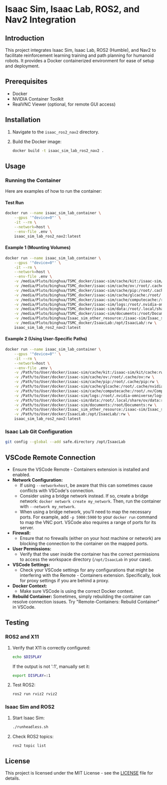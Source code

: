 # Isaac Sim, Isaac Lab, ROS2, and Nav2 Integration

## Introduction

This project integrates Isaac Sim, Isaac Lab, ROS2 (Humble), and Nav2 to facilitate reinforcement learning training and path planning for humanoid robots. It provides a Docker containerized environment for ease of setup and deployment.

## Prerequisites

*   Docker
*   NVIDIA Container Toolkit
*   RealVNC Viewer (optional, for remote GUI access)

## Installation

1.  Navigate to the `isaac_ros2_nav2` directory.
2.  Build the Docker image:

    ```bash
    docker build -t isaac_sim_lab_ros2_nav2 .
    ```

## Usage

### Running the Container

Here are examples of how to run the container:

#### Test Run

```bash
docker run --name isaac_sim_lab_container \
    --gpus '"device=0"' \
    -it --rm \
    --network=host \
    --env-file .env \
    isaac_sim_lab_ros2_nav2:latest
```

#### Example 1 (Mounting Volumes)

```bash
docker run --name isaac_sim_lab_container \
    --gpus '"device=0"' \
    -it --rm \
    --network=host \
    --env-file .env \
    -v /media/Pluto/binghua/TSMC_docker/isaac-sim/cache/kit:/isaac-sim/kit/cache:rw \
    -v /media/Pluto/binghua/TSMC_docker/isaac-sim/cache/ov:/root/.cache/ov:rw \
    -v /media/Pluto/binghua/TSMC_docker/isaac-sim/cache/pip:/root/.cache/pip:rw \
    -v /media/Pluto/binghua/TSMC_docker/isaac-sim/cache/glcache:/root/.cache/nvidia/GLCache:rw \
    -v /media/Pluto/binghua/TSMC_docker/isaac-sim/cache/computecache:/root/.nv/ComputeCache:rw \
    -v /media/Pluto/binghua/TSMC_docker/isaac-sim/logs:/root/.nvidia-omniverse/logs:rw \
    -v /media/Pluto/binghua/TSMC_docker/isaac-sim/data:/root/.local/share/ov/data:rw \
    -v /media/Pluto/binghua/TSMC_docker/isaac-sim/documents:/root/Documents:rw \
    -v /media/Pluto/binghua/Isaac_sim_other_resource:/isaac-sim/Isaac_sim_other_resource:rw \
    -v /media/Pluto/binghua/TSMC_docker/IsaacLab:/opt/IsaacLab/:rw \
    isaac_sim_lab_ros2_nav2:latest
```

#### Example 2 (Using User-Specific Paths)

```bash
docker run --name isaac_sim_lab_container \
    --gpus '"device=0"' \
    -it --rm \
    --network=host \
    --env-file .env \
    -v /Path/to/User/docker/isaac-sim/cache/kit:/isaac-sim/kit/cache:rw \
    -v /Path/to/User/docker/isaac-sim/cache/ov:/root/.cache/ov:rw \
    -v /Path/to/User/docker/isaac-sim/cache/pip:/root/.cache/pip:rw \
    -v /Path/to/User/docker/isaac-sim/cache/glcache:/root/.cache/nvidia/GLCache:rw \
    -v /Path/to/User/docker/isaac-sim/cache/computecache:/root/.nv/ComputeCache:rw \
    -v /Path/to/User/docker/isaac-sim/logs:/root/.nvidia-omniverse/logs:rw \
    -v /Path/to/User/docker/isaac-sim/data:/root/.local/share/ov/data:rw \
    -v /Path/to/User/docker/isaac-sim/documents:/root/Documents:rw \
    -v /Path/to/User/docker/Isaac_sim_other_resource:/isaac-sim/Isaac_sim_other_resource:rw \
    -v /Path/to/User/docker/IsaacLab:/opt/IsaacLab/:rw \
    isaac_sim_lab_ros2_nav2:latest
```

### Isaac Lab Git Configuration

```bash
git config --global --add safe.directory /opt/IsaacLab
```

## VSCode Remote Connection

*   Ensure the VSCode Remote - Containers extension is installed and enabled.
*   **Network Configuration:**
    *   If using `--network=host`, be aware that this can sometimes cause conflicts with VSCode's connection.
    *   Consider using a bridge network instead. If so, create a bridge network: `docker network create my_network`. Then, run the container with `--network my_network`.
    *   When using a bridge network, you'll need to map the necessary ports. For example, add `-p 5900:5900` to your `docker run` command to map the VNC port. VSCode also requires a range of ports for its server.
*   **Firewall:**
    *   Ensure that no firewalls (either on your host machine or network) are blocking the connection to the container on the mapped ports.
*   **User Permissions:**
    *   Verify that the user inside the container has the correct permissions to access the workspace directory (`/opt/IsaacLab` in your case).
*   **VSCode Settings:**
    *   Check your VSCode settings for any configurations that might be interfering with the Remote - Containers extension. Specifically, look for proxy settings if you are behind a proxy.
*   **Docker Context:**
    *   Make sure VSCode is using the correct Docker context.
*   **Rebuild Container:** Sometimes, simply rebuilding the container can resolve connection issues. Try "Remote-Containers: Rebuild Container" in VSCode.

## Testing

### ROS2 and X11

1.  Verify that X11 is correctly configured:

    ```bash
    echo $DISPLAY
    ```

    If the output is not ':1', manually set it:

    ```bash
    export DISPLAY=:1
    ```

2.  Test ROS2:

    ```bash
    ros2 run rviz2 rviz2
    ```

### Isaac Sim and ROS2

1.  Start Isaac Sim:

    ```bash
    ./runheadless.sh
    ```

2.  Check ROS2 topics:

    ```bash
    ros2 topic list
    ```

## License

This project is licensed under the MIT License - see the [LICENSE](LICENSE) file for details.


